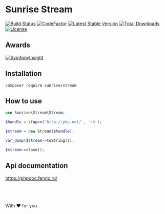 # Sunrise Stream

[![Build Status](https://api.travis-ci.com/sunrise-php/stream.svg?branch=master)](https://travis-ci.com/sunrise-php/stream)
[![CodeFactor](https://www.codefactor.io/repository/github/sunrise-php/stream/badge)](https://www.codefactor.io/repository/github/sunrise-php/stream)
[![Latest Stable Version](https://poser.pugx.org/sunrise/stream/v/stable)](https://packagist.org/packages/sunrise/stream)
[![Total Downloads](https://poser.pugx.org/sunrise/stream/downloads)](https://packagist.org/packages/sunrise/stream)
[![License](https://poser.pugx.org/sunrise/stream/license)](https://packagist.org/packages/sunrise/stream)

## Awards

[![SymfonyInsight](https://insight.symfony.com/projects/a6301a76-9b35-49a3-adb1-ebbf59f810f2/big.svg)](https://insight.symfony.com/projects/a6301a76-9b35-49a3-adb1-ebbf59f810f2)

## Installation

```
composer require sunrise/stream
```

## How to use

```php
use Sunrise\Stream\Stream;

$handle = \fopen('http://php.net/', 'rb');

$stream = new Stream($handle);

var_dump($stream->toString());

$stream->close();
```

## Api documentation

https://phpdoc.fenric.ru/

###### &nbsp;
With :heart: for you
